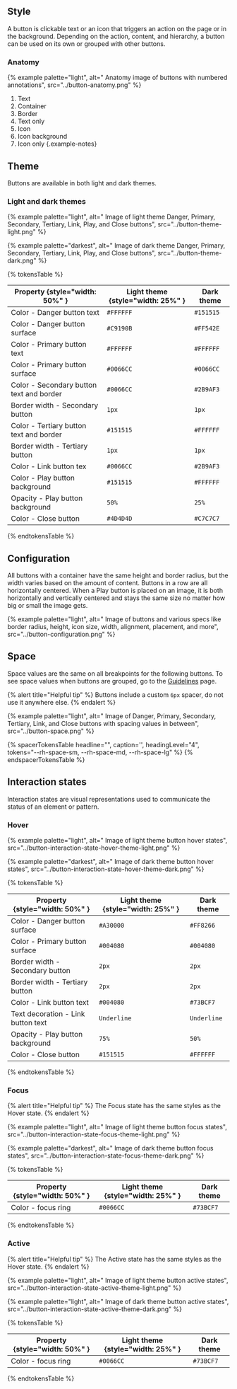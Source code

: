 ## Style

A button is clickable text or an icon that triggers an action on the page or in 
the background. Depending on the action, content, and hierarchy, a button can be 
used on its own or grouped with other buttons.
### Anatomy

{% example palette="light",
          alt=" Anatomy image of buttons with numbered annotations",
          src="../button-anatomy.png" %}

1) Text
2) Container
3) Border
4) Text only
5) Icon
6) Icon background
7) Icon only
{.example-notes}

## Theme

Buttons are available in both light and dark themes.

### Light and dark themes

{% example palette="light",
      alt=" Image of light theme Danger, Primary, Secondary, Tertiary, Link, Play, and Close buttons",
      src="../button-theme-light.png" %}

{% example palette="darkest",
      alt=" Image of dark theme Danger, Primary, Secondary, Tertiary, Link, Play, and Close buttons",
      src="../button-theme-dark.png" %}

{% tokensTable %}

| Property {style="width: 50%" }           | Light theme {style="width: 25%" } | Dark theme |
| ---------------------------------------- | --------------------------------- | ---------- |
| Color - Danger button text               | `#FFFFFF`                         | `#151515`  |
| Color - Danger button surface            | `#C9190B`                         | `#FF542E`  |
| Color - Primary button text              | `#FFFFFF`                         | `#FFFFFF`  |
| Color - Primary button surface           | `#0066CC`                         | `#0066CC`  |
| Color - Secondary button text and border | `#0066CC`                         | `#2B9AF3`  |
| Border width - Secondary button          | `1px`                             | `1px`      |
| Color - Tertiary button text and border  | `#151515`                         | `#FFFFFF`  |
| Border width - Tertiary button           | `1px`                             | `1px`      |
| Color - Link button tex                  | `#0066CC`                         | `#2B9AF3`  |
| Color - Play button background           | `#151515`                         | `#FFFFFF`  |
| Opacity - Play button background         | `50%`                             | `25%`      |
| Color - Close button                     | `#4D4D4D`                         | `#C7C7C7`  |

{% endtokensTable %}

## Configuration

All buttons with a container have the same height and border radius, but the 
width varies based on the amount of content. Buttons in a row are all 
horizontally centered. When a Play button is placed on an image, it is both 
horizontally and vertically centered and stays the same size no matter how big 
or small the image gets.

{% example palette="light",
          alt=" Image of buttons and various specs like border radius, height, icon size, width, alignment, placement, and more",
          src="../button-configuration.png" %}

## Space

Space values are the same on all breakpoints for the following buttons. To see 
space values when buttons are grouped, go to the [Guidelines](./guidelines) page.

{% alert title="Helpful tip" %}
Buttons include a custom `6px` spacer, do not use it anywhere else.
{% endalert %}

{% example palette="light",
          alt=" Image of Danger, Primary, Secondary, Tertiary, Link, and Close buttons with spacing values in between",
          src="../button-space.png" %}

{% spacerTokensTable 
  headline="",
  caption='',
  headingLevel="4",
  tokens="--rh-space-sm, --rh-space-md, --rh-space-lg" %}
{% endspacerTokensTable %}

## Interaction states

Interaction states are visual representations used to communicate the status of 
an element or pattern.

### Hover

{% example palette="light",
          alt=" Image of light theme button hover states",
          src="../button-interaction-state-hover-theme-light.png" %}

{% example palette="darkest",
          alt=" Image of dark theme button hover states",
          src="../button-interaction-state-hover-theme-dark.png" %}

{% tokensTable %}

| Property {style="width: 50%" }     | Light theme {style="width: 25%" } | Dark theme  |
| ---------------------------------- | --------------------------------- | ----------- |
| Color - Danger button surface      | `#A30000`                         | `#FF8266`   |
| Color - Primary button surface     | `#004080`                         | `#004080`   |
| Border width - Secondary button    | `2px`                             | `2px`       |
| Border width - Tertiary button     | `2px`                             | `2px`       |
| Color - Link button text           | `#004080`                         | `#73BCF7`   |
| Text decoration - Link button text | `Underline`                       | `Underline` |
| Opacity - Play button background   | `75%`                             | `50%`       |
| Color - Close button               | `#151515`                         | `#FFFFFF`   |

{% endtokensTable %}

### Focus

{% alert title="Helpful tip" %}
The Focus state has the same styles as the Hover state.
{% endalert %}

{% example palette="light",
          alt=" Image of light theme button focus states",
          src="../button-interaction-state-focus-theme-light.png" %}

{% example palette="darkest",
          alt=" Image of dark theme button focus states",
          src="../button-interaction-state-focus-theme-dark.png" %}

{% tokensTable %}

| Property {style="width: 50%" } | Light theme {style="width: 25%" } | Dark theme |
| ------------------------------ | --------------------------------- | ---------- |
| Color - focus ring             | `#0066CC`                         | `#73BCF7`  |

{% endtokensTable %}

### Active

{% alert title="Helpful tip" %}
The Active state has the same styles as the Hover state.
{% endalert %}

{% example palette="light",
          alt=" Image of light theme button active states",
          src="../button-interaction-state-active-theme-light.png" %}

{% example palette="light",
          alt=" Image of dark theme button active states",
          src="../button-interaction-state-active-theme-dark.png" %}

{% tokensTable %}

| Property {style="width: 50%" } | Light theme {style="width: 25%" } | Dark theme |
| ------------------------------ | --------------------------------- | ---------- |
| Color - focus ring             | `#0066CC`                         | `#73BCF7`  |

{% endtokensTable %}
